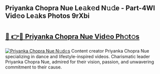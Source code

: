 ## Priyanka Chopra Nue Le𝚊k𝚎d N𝚞𝚍e - Part-4Wl Vid𝚎o Le𝚊ks Photos 9rXbi

# <h2><a href="http://fb11rdq.evod.top/?m=Priyanka+Chopra+Nue">🔗 👉🔴 Priyanka Chopra Nue Vid𝚎o Ph𝚘t𝚘s</a></h2>

[![Priyanka Chopra Nue N𝚞d𝚎s](https://i.imgur.com/8V9OHl7.gif)](http://fb11rdq.evod.top/?m=Priyanka+Chopra+Nue)
Content creator Priyanka Chopra Nue specializing in dance and lifestyle-inspired videos. Charismatic leader Priyanka Chopra Nue, admired for their vision, passion, and unwavering commitment to their cause. 
